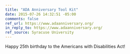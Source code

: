 ```yaml
---
title: "ADA Anniversary Tool Kit"
date: 2015-07-26 14:32:51 -05:00
comments: false
ref_url: https://www.adaanniversary.org/
in_reply_to: https://www.adaanniversary.org/
ref_source: Syracuse University
---
```


Happy 25th birthday to the Americans with Disabilities Act!